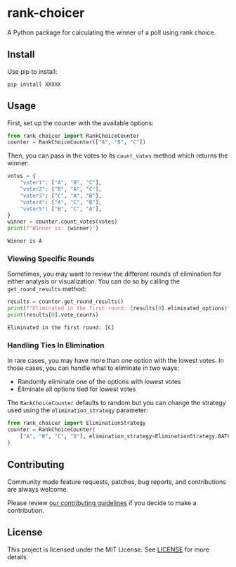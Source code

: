# rank-choicer

A Python package for calculating the winner of a poll using rank choice.

## Install

Use pip to install:


```shell
pip install XXXXX
```

## Usage

First, set up the counter with the available options:

```python
from rank_choicer import RankChoiceCounter
counter = RankChoiceCounter(["A", "B", "C"])
```

Then, you can pass in the votes to its `count_votes` method which returns the winner:

```python
votes = {
    "voter1": ["A", "B", "C"],
    "voter2": ["B", "A", "C"],
    "voter3": ["C", "A", "B"],
    "voter4": ["A", "C", "B"],
    "voter5": ["B", "C", "A"],
}
winner = counter.count_votes(votes)
print(f"Winner is: {winner}")
```
```shell
Winner is A
```

### Viewing Specific Rounds

Sometimes, you may want to review the different rounds of elimination for either analysis or visualization. You can do so by calling the `get_round_results` method:

```python
results = counter.get_round_results()
print(f"Eliminated in the first round: {results[0].eliminated_options}")
print(results[0].vote_counts)
```
```shell
Eliminated in the first round: [C]
```

### Handling Ties In Elimination

In rare cases, you may have more than one option with the lowest votes. In those cases, you can handle what to eliminate in two ways:

* Randomly eliminate one of the options with lowest votes
* Eliminate all options tied for lowest votes

The `RankChoiceCounter` defaults to random but you can change the strategy used using the `elimination_strategy` parameter:

```python
from rank_choicer import EliminationStrategy 
counter = RankChoiceCounter(
    ["A", "B", "C", "D"], elimination_strategy=EliminationStrategy.BATCH
)
```

## Contributing

Community made feature requests, patches, bug reports, and contributions are always welcome.

Please review [our contributing guidelines](https://github.com/fpcorso/rank-choicer/blob/main/CONTRIBUTING.md) if you decide to make a contribution.

## License

This project is licensed under the MIT License. See [LICENSE](https://github.com/fpcorso/rank-choicer/blob/main/LICENSE) for more details.